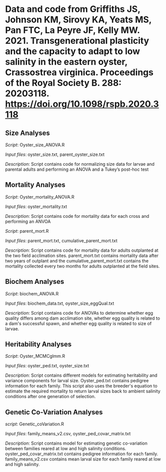 # Data and code from Griffiths JS, Johnson KM, Sirovy KA, Yeats MS, Pan FTC, La Peyre JF, Kelly MW. 2021. Transgenerational plasticity and the capacity to adapt to low salinity in the eastern oyster, Crassostrea virginica. Proceedings of the Royal Society B. 288: 20203118. https://doi.org/10.1098/rspb.2020.3118

## Size Analyses
*Script*: Oyster_size_ANOVA.R

*Input files*: oyster_size.txt, parent_oyster_size.txt

*Description*: Script contains code for normalizing size data for larvae and parental adults and performing an ANOVA and a Tukey’s post-hoc test


## Mortality Analyses
*Script*: Oyster_mortality_ANOVA.R

*Input files*: oyster_mortality.txt

*Description*: Script contains code for mortality data for each cross and performing an ANVOA

*Script*: parent_mort.R

*Input files*: parent_mort.txt, cumulative_parent_mort.txt

*Description*: Script contains code for mortality data for adults outplanted at the two field acclimation sites. parent_mort.txt contains mortality data after two years of outplant and the cumulative_parent_mort.txt contains the mortality collected every two months for adults outplanted at the field sites.

## Biochem Analyses
*Script*: biochem_ANOVA.R

*Input files*: biochem_data.txt, oyster_size_eggQual.txt

*Description*: Script contains code for ANOVAs to determine whether egg quality differs among dam acclimation site, whether egg quality is related to a dam's successful spawn, and whether egg quality is related to size of larvae.

## Heritability Analyses
*Script*: Oyster_MCMCglmm.R

*Input files*: oyster_ped.txt, oyster_size.txt

*Description*: Script contains different models for estimating heritability and variance components for larval size. Oyster_ped.txt contains pedigree information for each family. This script also uses the breeder's equation to estimate the required mortality to return larval sizes back to ambient salinity conditions after one generation of selection.

## Genetic Co-Variation Analyses
*script*: Genetic_coVariation.R

*Input files*: family_means_v2.csv, oyster_ped_covar_matrix.txt

*Description*: Script contains model for estimating genetic co-variation between families reared at low and high salinity conditions. oyster_ped_covar_matrix.txt contains pedigree information for each family. family_means_v2.csv contains mean larval size for each family reared at low and high salinity. 
